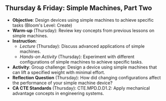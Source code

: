 ## Thursday & Friday: Simple Machines, Part Two

- **Objective**: Design devices using simple machines to achieve specific tasks (Bloom's Level: Create)
- **Warm-up** (Thursday): Review key concepts from previous lessons on simple machines.
- **Instruction**:
  - *Lecture* (Thursday): Discuss advanced applications of simple machines.
  - *Hands-on Activity* (Thursday): Experiment with different configurations of simple machines to achieve specific tasks.
- **Activity**: Group challenge: Design a device using simple machines that can lift a specified weight with minimal effort.
- **Reflection Question** (Thursday): How did changing configurations affect the performance of your simple machine device?
- **CA CTE Standards** (Thursday): CTE.MPD.D.D1.2: Apply mechanical advantage concepts in engineering systems.